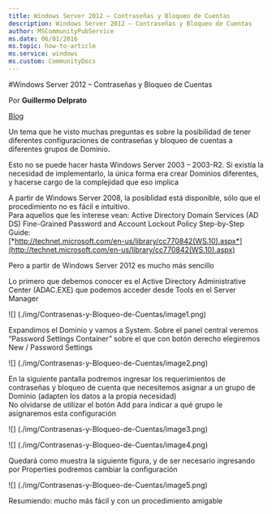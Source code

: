 ```yaml
---
title: Windows Server 2012 – Contraseñas y Bloqueo de Cuentas
description: Windows Server 2012 – Contraseñas y Bloqueo de Cuentas
author: MSCommunityPubService
ms.date: 06/01/2016
ms.topic: how-to-article
ms.service: windows
ms.custom: CommunityDocs
---
```







#Windows Server 2012 – Contraseñas y Bloqueo de Cuentas

Por **Guillermo Delprato**

[Blog](http://windowserver.wordpress.com/)

Un tema que he visto muchas preguntas es sobre la posibilidad de tener
diferentes configuraciones de contraseñas y bloqueo de cuentas a
diferentes grupos de Dominio.

Esto no se puede hacer hasta Windows Server 2003 – 2003-R2. Si existía
la necesidad de implementarlo, la única forma era crear Dominios
diferentes, y hacerse cargo de la complejidad que eso implica

A partir de Windows Server 2008, la posiblidad está disponible, sólo que
el procedimiento no es fácil e intuitivo.\
Para aquellos que les interese vean: Active Directory Domain Services
(AD DS) Fine-Grained Password and Account Lockout Policy Step-by-Step
Guide:\
[*http://technet.microsoft.com/en-us/library/cc770842(WS.10).aspx*](http://technet.microsoft.com/en-us/library/cc770842(WS.10).aspx)

Pero a partir de Windows Server 2012 es mucho más sencillo

Lo primero que debemos conocer es el Active Directory Administrative
Center (ADAC.EXE) que podemos acceder desde Tools en el Server Manager

![] (./img/Contrasenas-y-Bloqueo-de-Cuentas/image1.png)

Expandimos el Dominio y vamos a System. Sobre el panel central veremos
“Password Settings Container” sobre el que con botón derecho elegiremos
New / Password Settings

![] (./img/Contrasenas-y-Bloqueo-de-Cuentas/image2.png)

En la siguiente pantalla podremos ingresar los requerimientos de
contraseñas y bloqueo de cuenta que necesitemos asignar a un grupo de
Dominio (adapten los datos a la propia necesidad)\
No olvidarse de utilizar el botón Add para indicar a qué grupo le
asignaremos esta configuración

![] (./img/Contrasenas-y-Bloqueo-de-Cuentas/image3.png)

![] (./img/Contrasenas-y-Bloqueo-de-Cuentas/image4.png)

Quedará como muestra la siguiente figura, y de ser necesario ingresando
por Properties podremos cambiar la configuración

![] (./img/Contrasenas-y-Bloqueo-de-Cuentas/image5.png)

Resumiendo: mucho más fácil y con un procedimiento amigable


